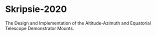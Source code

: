 # Skripsie-2020
The Design and Implementation of the Altitude-Azimuth and Equatorial Telescope Demonstrator Mounts.

